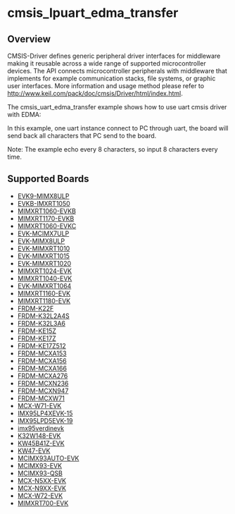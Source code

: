 # cmsis_lpuart_edma_transfer

## Overview
CMSIS-Driver defines generic peripheral driver interfaces for middleware making it reusable across a wide
range of supported microcontroller devices. The API connects microcontroller peripherals with middleware
that implements for example communication stacks, file systems, or graphic user interfaces.
More information and usage method please refer to http://www.keil.com/pack/doc/cmsis/Driver/html/index.html.

The cmsis_uart_edma_transfer example shows how to use uart cmsis  driver with EDMA:

In this example, one uart instance connect to PC through uart, the board will
send back all characters that PC send to the board.

Note: The example echo every 8 characters, so input 8 characters every time.

## Supported Boards
- [EVK9-MIMX8ULP](../../../_boards/evk9mimx8ulp/cmsis_driver_examples/lpuart/edma_transfer/example_board_readme.md)
- [EVKB-IMXRT1050](../../../_boards/evkbimxrt1050/cmsis_driver_examples/lpuart/edma_transfer/example_board_readme.md)
- [MIMXRT1060-EVKB](../../../_boards/evkbmimxrt1060/cmsis_driver_examples/lpuart/edma_transfer/example_board_readme.md)
- [MIMXRT1170-EVKB](../../../_boards/evkbmimxrt1170/cmsis_driver_examples/lpuart/edma_transfer/example_board_readme.md)
- [MIMXRT1060-EVKC](../../../_boards/evkcmimxrt1060/cmsis_driver_examples/lpuart/edma_transfer/example_board_readme.md)
- [EVK-MCIMX7ULP](../../../_boards/evkmcimx7ulp/cmsis_driver_examples/lpuart/edma_transfer/example_board_readme.md)
- [EVK-MIMX8ULP](../../../_boards/evkmimx8ulp/cmsis_driver_examples/lpuart/edma_transfer/example_board_readme.md)
- [EVK-MIMXRT1010](../../../_boards/evkmimxrt1010/cmsis_driver_examples/lpuart/edma_transfer/example_board_readme.md)
- [EVK-MIMXRT1015](../../../_boards/evkmimxrt1015/cmsis_driver_examples/lpuart/edma_transfer/example_board_readme.md)
- [EVK-MIMXRT1020](../../../_boards/evkmimxrt1020/cmsis_driver_examples/lpuart/edma_transfer/example_board_readme.md)
- [MIMXRT1024-EVK](../../../_boards/evkmimxrt1024/cmsis_driver_examples/lpuart/edma_transfer/example_board_readme.md)
- [MIMXRT1040-EVK](../../../_boards/evkmimxrt1040/cmsis_driver_examples/lpuart/edma_transfer/example_board_readme.md)
- [EVK-MIMXRT1064](../../../_boards/evkmimxrt1064/cmsis_driver_examples/lpuart/edma_transfer/example_board_readme.md)
- [MIMXRT1160-EVK](../../../_boards/evkmimxrt1160/cmsis_driver_examples/lpuart/edma_transfer/example_board_readme.md)
- [MIMXRT1180-EVK](../../../_boards/evkmimxrt1180/cmsis_driver_examples/lpuart/edma_transfer/example_board_readme.md)
- [FRDM-K22F](../../../_boards/frdmk22f/cmsis_driver_examples/lpuart/edma_transfer/example_board_readme.md)
- [FRDM-K32L2A4S](../../../_boards/frdmk32l2a4s/cmsis_driver_examples/lpuart/edma_transfer/example_board_readme.md)
- [FRDM-K32L3A6](../../../_boards/frdmk32l3a6/cmsis_driver_examples/lpuart/edma_transfer/example_board_readme.md)
- [FRDM-KE15Z](../../../_boards/frdmke15z/cmsis_driver_examples/lpuart/edma_transfer/example_board_readme.md)
- [FRDM-KE17Z](../../../_boards/frdmke17z/cmsis_driver_examples/lpuart/edma_transfer/example_board_readme.md)
- [FRDM-KE17Z512](../../../_boards/frdmke17z512/cmsis_driver_examples/lpuart/edma_transfer/example_board_readme.md)
- [FRDM-MCXA153](../../../_boards/frdmmcxa153/cmsis_driver_examples/lpuart/edma_transfer/example_board_readme.md)
- [FRDM-MCXA156](../../../_boards/frdmmcxa156/cmsis_driver_examples/lpuart/edma_transfer/example_board_readme.md)
- [FRDM-MCXA166](../../../_boards/frdmmcxa166/cmsis_driver_examples/lpuart/edma_transfer/example_board_readme.md)
- [FRDM-MCXA276](../../../_boards/frdmmcxa276/cmsis_driver_examples/lpuart/edma_transfer/example_board_readme.md)
- [FRDM-MCXN236](../../../_boards/frdmmcxn236/cmsis_driver_examples/lpuart/edma_transfer/example_board_readme.md)
- [FRDM-MCXN947](../../../_boards/frdmmcxn947/cmsis_driver_examples/lpuart/edma_transfer/example_board_readme.md)
- [FRDM-MCXW71](../../../_boards/frdmmcxw71/cmsis_driver_examples/lpuart/edma_transfer/example_board_readme.md)
- [MCX-W71-EVK](../../../_boards/mcxw71evk/cmsis_driver_examples/lpuart/edma_transfer/example_board_readme.md)
- [IMX95LP4XEVK-15](../../../_boards/imx95lp4xevk15/cmsis_driver_examples/lpuart/edma_transfer/example_board_readme.md)
- [IMX95LPD5EVK-19](../../../_boards/imx95lpd5evk19/cmsis_driver_examples/lpuart/edma_transfer/example_board_readme.md)
- [imx95verdinevk](../../../_boards/imx95verdinevk/cmsis_driver_examples/lpuart/edma_transfer/example_board_readme.md)
- [K32W148-EVK](../../../_boards/k32w148evk/cmsis_driver_examples/lpuart/edma_transfer/example_board_readme.md)
- [KW45B41Z-EVK](../../../_boards/kw45b41zevk/cmsis_driver_examples/lpuart/edma_transfer/example_board_readme.md)
- [KW47-EVK](../../../_boards/kw47evk/cmsis_driver_examples/lpuart/edma_transfer/example_board_readme.md)
- [MCIMX93AUTO-EVK](../../../_boards/mcimx93autoevk/cmsis_driver_examples/lpuart/edma_transfer/example_board_readme.md)
- [MCIMX93-EVK](../../../_boards/mcimx93evk/cmsis_driver_examples/lpuart/edma_transfer/example_board_readme.md)
- [MCIMX93-QSB](../../../_boards/mcimx93qsb/cmsis_driver_examples/lpuart/edma_transfer/example_board_readme.md)
- [MCX-N5XX-EVK](../../../_boards/mcxn5xxevk/cmsis_driver_examples/lpuart/edma_transfer/example_board_readme.md)
- [MCX-N9XX-EVK](../../../_boards/mcxn9xxevk/cmsis_driver_examples/lpuart/edma_transfer/example_board_readme.md)
- [MCX-W72-EVK](../../../_boards/mcxw72evk/cmsis_driver_examples/lpuart/edma_transfer/example_board_readme.md)
- [MIMXRT700-EVK](../../../_boards/mimxrt700evk/cmsis_driver_examples/lpuart/edma_transfer/example_board_readme.md)
